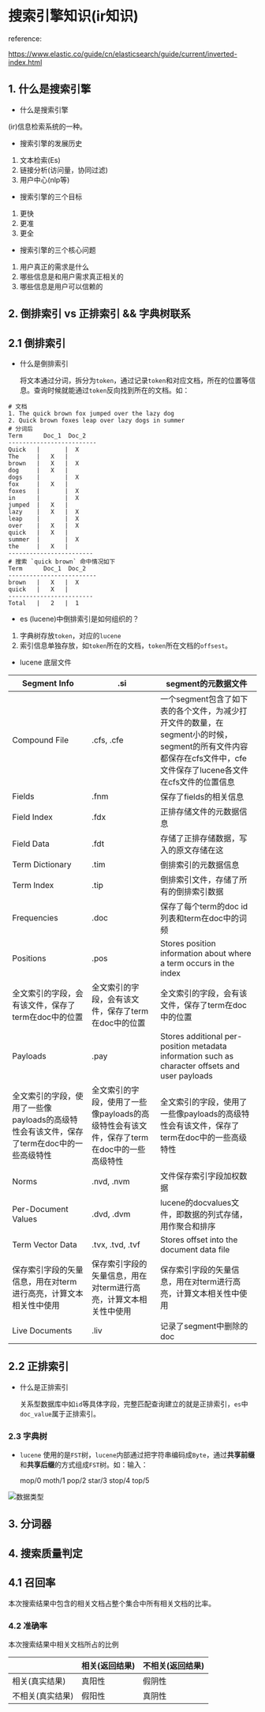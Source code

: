 # 搜索引擎知识(ir知识)

reference:

https://www.elastic.co/guide/cn/elasticsearch/guide/current/inverted-index.html

## 1. 什么是搜索引擎

- 什么是搜索引擎

(ir)信息检索系统的一种。

- 搜索引擎的发展历史

1. 文本检索(Es)
2. 链接分析(访问量，协同过滤)
3. 用户中心(nlp等)

- 搜索引擎的三个目标

1. 更快
2. 更准
3. 更全

- 搜索引擎的三个核心问题

1. 用户真正的需求是什么
2. 哪些信息是和用户需求真正相关的
3. 哪些信息是用户可以信赖的

## 2. 倒排索引 vs 正排索引 && 字典树联系

## 2.1 倒排索引

- 什么是倒排索引

     将文本通过分词，拆分为`token`，通过记录`token`和对应文档，所在的位置等信息。查询时候就能通过`token`反向找到所在的文档。如：

```
# 文档
1. The quick brown fox jumped over the lazy dog
2. Quick brown foxes leap over lazy dogs in summer
# 分词后
Term      Doc_1  Doc_2
-------------------------
Quick   |       |  X
The     |   X   |
brown   |   X   |  X
dog     |   X   |
dogs    |       |  X
fox     |   X   |
foxes   |       |  X
in      |       |  X
jumped  |   X   |
lazy    |   X   |  X
leap    |       |  X
over    |   X   |  X
quick   |   X   |
summer  |       |  X
the     |   X   |
------------------------
# 搜索 `quick brown` 命中情况如下
Term      Doc_1  Doc_2
-------------------------
brown   |   X   |  X
quick   |   X   |
------------------------
Total   |   2   |  1

```

- es (lucene)中倒排索引是如何组织的？

1. 字典树存放`token`，对应的`lucene`
2. 索引信息单独存放，如`token`所在的文档，`token`所在文档的`offsest`。

- lucene 底层文件

| Segment Info                                                 | .si                                                          | segment的元数据文件                                          |
| ------------------------------------------------------------ | ------------------------------------------------------------ | ------------------------------------------------------------ |
| Compound File                                                | .cfs, .cfe                                                   | 一个segment包含了如下表的各个文件，为减少打开文件的数量，在segment小的时候，segment的所有文件内容都保存在cfs文件中，cfe文件保存了lucene各文件在cfs文件的位置信息 |
| Fields                                                       | .fnm                                                         | 保存了fields的相关信息                                       |
| Field Index                                                  | .fdx                                                         | 正排存储文件的元数据信息                                     |
| Field Data                                                   | .fdt                                                         | 存储了正排存储数据，写入的原文存储在这                       |
| Term Dictionary                                              | .tim                                                         | 倒排索引的元数据信息                                         |
| Term Index                                                   | .tip                                                         | 倒排索引文件，存储了所有的倒排索引数据                       |
| Frequencies                                                  | .doc                                                         | 保存了每个term的doc id列表和term在doc中的词频                |
| Positions                                                    | .pos                                                         | Stores position information about where a term occurs in the index |
| 全文索引的字段，会有该文件，保存了term在doc中的位置          | 全文索引的字段，会有该文件，保存了term在doc中的位置          | 全文索引的字段，会有该文件，保存了term在doc中的位置          |
| Payloads                                                     | .pay                                                         | Stores additional per-position metadata information such as character offsets and user payloads |
| 全文索引的字段，使用了一些像payloads的高级特性会有该文件，保存了term在doc中的一些高级特性 | 全文索引的字段，使用了一些像payloads的高级特性会有该文件，保存了term在doc中的一些高级特性 | 全文索引的字段，使用了一些像payloads的高级特性会有该文件，保存了term在doc中的一些高级特性 |
| Norms                                                        | .nvd, .nvm                                                   | 文件保存索引字段加权数据                                     |
| Per-Document Values                                          | .dvd, .dvm                                                   | lucene的docvalues文件，即数据的列式存储，用作聚合和排序      |
| Term Vector Data                                             | .tvx, .tvd, .tvf                                             | Stores offset into the document data file                    |
| 保存索引字段的矢量信息，用在对term进行高亮，计算文本相关性中使用 | 保存索引字段的矢量信息，用在对term进行高亮，计算文本相关性中使用 | 保存索引字段的矢量信息，用在对term进行高亮，计算文本相关性中使用 |
| Live Documents                                               | .liv                                                         | 记录了segment中删除的doc                                     |



## 2.2 正排索引

- 什么是正排索引

   关系型数据库中如`id`等具体字段，完整匹配查询建立的就是正排索引，`es`中`doc_value`属于正排索引。

### 2.3 字典树

- `lucene` 使用的是`FST`树，`lucene`内部通过把字符串编码成`Byte`，通过**共享前缀**和**共享后缀**的方式组成`FST`树。如：输入：

  mop/0
  moth/1
  pop/2
  star/3
  stop/4
  top/5

![数据类型](https://github.com/Whojohn/learn/blob/master/docs/es/pic/FST_tree.png?raw=true)


## 3. 分词器

## 4. 搜索质量判定

## 4.1 召回率

本次搜索结果中包含的相关文档占整个集合中所有相关文档的比率。

### 4.2 准确率

本次搜索结果中相关文档所占的比例

|                  | 相关(返回结果) | 不相关(返回结果) |
| ---------------- | -------------- | ---------------- |
| 相关(真实结果)   | 真阳性         | 假阴性           |
| 不相关(真实结果) | 假阳性         | 真阴性           |